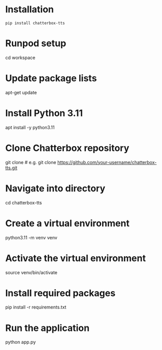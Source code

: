
# Installation

```shell
pip install chatterbox-tts
```

# Runpod setup

cd workspace

# Update package lists
apt-get update

# Install Python 3.11
apt install -y python3.11

# Clone Chatterbox repository
git clone <your-repo-url>  # e.g. git clone https://github.com/your-username/chatterbox-tts.git

# Navigate into directory
cd chatterbox-tts

# Create a virtual environment
python3.11 -m venv venv

# Activate the virtual environment
source venv/bin/activate

# Install required packages
pip install -r requirements.txt

# Run the application
python app.py
